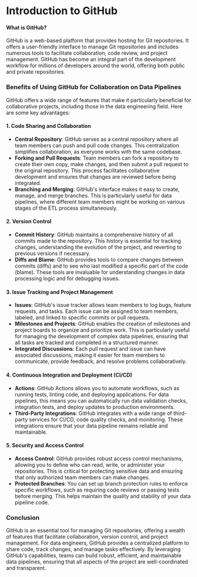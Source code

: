 # Introduction to GitHub

#### What is GitHub?

GitHub is a web-based platform that provides hosting for Git repositories. It offers a user-friendly interface to manage Git repositories and includes numerous tools to facilitate collaboration, code review, and project management. GitHub has become an integral part of the development workflow for millions of developers around the world, offering both public and private repositories.

### Benefits of Using GitHub for Collaboration on Data Pipelines

GitHub offers a wide range of features that make it particularly beneficial for collaborative projects, including those in the data engineering field. Here are some key advantages:

#### 1. **Code Sharing and Collaboration**

- **Central Repository**: GitHub serves as a central repository where all team members can push and pull code changes. This centralization simplifies collaboration, as everyone works with the same codebase.
- **Forking and Pull Requests**: Team members can fork a repository to create their own copy, make changes, and then submit a pull request to the original repository. This process facilitates collaborative development and ensures that changes are reviewed before being integrated.
- **Branching and Merging**: GitHub's interface makes it easy to create, manage, and merge branches. This is particularly useful for data pipelines, where different team members might be working on various stages of the ETL process simultaneously.

#### 2. **Version Control**

- **Commit History**: GitHub maintains a comprehensive history of all commits made to the repository. This history is essential for tracking changes, understanding the evolution of the project, and reverting to previous versions if necessary.
- **Diffs and Blame**: GitHub provides tools to compare changes between commits (diffs) and to see who last modified a specific part of the code (blame). These tools are invaluable for understanding changes in data processing logic and for debugging issues.

#### 3. **Issue Tracking and Project Management**

- **Issues**: GitHub's issue tracker allows team members to log bugs, feature requests, and tasks. Each issue can be assigned to team members, labeled, and linked to specific commits or pull requests.
- **Milestones and Projects**: GitHub enables the creation of milestones and project boards to organize and prioritize work. This is particularly useful for managing the development of complex data pipelines, ensuring that all tasks are tracked and completed in a structured manner.
- **Integrated Discussions**: Each pull request and issue can have associated discussions, making it easier for team members to communicate, provide feedback, and resolve problems collaboratively.

#### 4. **Continuous Integration and Deployment (CI/CD)**

- **Actions**: GitHub Actions allows you to automate workflows, such as running tests, linting code, and deploying applications. For data pipelines, this means you can automatically run data validation checks, integration tests, and deploy updates to production environments.
- **Third-Party Integrations**: GitHub integrates with a wide range of third-party services for CI/CD, code quality checks, and monitoring. These integrations ensure that your data pipeline remains reliable and maintainable.

#### 5. **Security and Access Control**

- **Access Control**: GitHub provides robust access control mechanisms, allowing you to define who can read, write, or administer your repositories. This is critical for protecting sensitive data and ensuring that only authorized team members can make changes.
- **Protected Branches**: You can set up branch protection rules to enforce specific workflows, such as requiring code reviews or passing tests before merging. This helps maintain the quality and stability of your data pipeline code.

### Conclusion

GitHub is an essential tool for managing Git repositories, offering a wealth of features that facilitate collaboration, version control, and project management. For data engineers, GitHub provides a centralized platform to share code, track changes, and manage tasks effectively. By leveraging GitHub's capabilities, teams can build robust, efficient, and maintainable data pipelines, ensuring that all aspects of the project are well-coordinated and transparent.